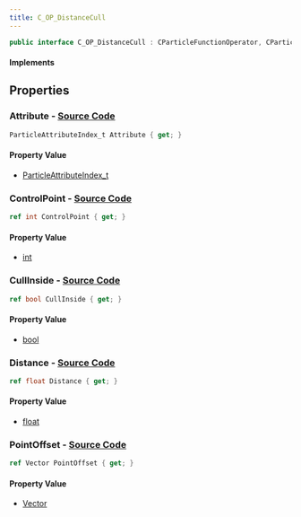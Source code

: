 ```yaml
---
title: C_OP_DistanceCull
---
```


```csharp
public interface C_OP_DistanceCull : CParticleFunctionOperator, CParticleFunction, ISchemaClass<CParticleFunction>, ISchemaClass<CParticleFunctionOperator>, ISchemaClass<C_OP_DistanceCull>, ISchemaField, ISchemaClass, INativeHandle
```

#### Implements

## Properties

### **Attribute** - [Source Code](https://github.com/swiftly-solution/swiftlys2/blob/main/managed/src/SwiftlyS2.Generated/Schemas/Interfaces/C_OP_DistanceCull.cs#L24)

```csharp
ParticleAttributeIndex_t Attribute { get; }
```

#### Property Value

- [ParticleAttributeIndex_t](/docs/api/shared/schemadefinitions/particleattributeindex_t)

### **ControlPoint** - [Source Code](https://github.com/swiftly-solution/swiftlys2/blob/main/managed/src/SwiftlyS2.Generated/Schemas/Interfaces/C_OP_DistanceCull.cs#L16)

```csharp
ref int ControlPoint { get; }
```

#### Property Value

- [int](https://learn.microsoft.com/dotnet/api/system.int32)

### **CullInside** - [Source Code](https://github.com/swiftly-solution/swiftlys2/blob/main/managed/src/SwiftlyS2.Generated/Schemas/Interfaces/C_OP_DistanceCull.cs#L22)

```csharp
ref bool CullInside { get; }
```

#### Property Value

- [bool](https://learn.microsoft.com/dotnet/api/system.boolean)

### **Distance** - [Source Code](https://github.com/swiftly-solution/swiftlys2/blob/main/managed/src/SwiftlyS2.Generated/Schemas/Interfaces/C_OP_DistanceCull.cs#L20)

```csharp
ref float Distance { get; }
```

#### Property Value

- [float](https://learn.microsoft.com/dotnet/api/system.single)

### **PointOffset** - [Source Code](https://github.com/swiftly-solution/swiftlys2/blob/main/managed/src/SwiftlyS2.Generated/Schemas/Interfaces/C_OP_DistanceCull.cs#L18)

```csharp
ref Vector PointOffset { get; }
```

#### Property Value

- [Vector](/docs/api/shared/natives/vector)

